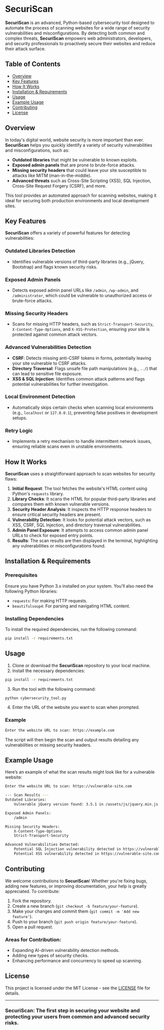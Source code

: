 
# SecuriScan

**SecuriScan** is an advanced, Python-based cybersecurity tool designed to automate the process of scanning websites for a wide range of security vulnerabilities and misconfigurations. By detecting both common and complex threats, **SecuriScan** empowers web administrators, developers, and security professionals to proactively secure their websites and reduce their attack surface.

## Table of Contents

- [Overview](#overview)
- [Key Features](#key-features)
- [How It Works](#how-it-works)
- [Installation & Requirements](#installation--requirements)
- [Usage](#usage)
- [Example Usage](#example-usage)
- [Contributing](#contributing)
- [License](#license)

## Overview

In today's digital world, website security is more important than ever. **SecuriScan** helps you quickly identify a variety of security vulnerabilities and misconfigurations, such as:

- **Outdated libraries** that might be vulnerable to known exploits.
- **Exposed admin panels** that are prone to brute-force attacks.
- **Missing security headers** that could leave your site susceptible to attacks like MITM (man-in-the-middle).
- **Advanced threats** such as Cross-Site Scripting (XSS), SQL Injection, Cross-Site Request Forgery (CSRF), and more.

This tool provides an automated approach for scanning websites, making it ideal for securing both production environments and local development sites.

## Key Features

**SecuriScan** offers a variety of powerful features for detecting vulnerabilities:

### **Outdated Libraries Detection**  
- Identifies vulnerable versions of third-party libraries (e.g., jQuery, Bootstrap) and flags known security risks.

### **Exposed Admin Panels**  
- Detects exposed admin panel URLs like `/admin`, `/wp-admin`, and `/administrator`, which could be vulnerable to unauthorized access or brute-force attacks.

### **Missing Security Headers**  
- Scans for missing HTTP headers, such as `Strict-Transport-Security`, `X-Content-Type-Options`, and `X-XSS-Protection`, ensuring your site is protected against common attack vectors.

### **Advanced Vulnerabilities Detection**  
- **CSRF**: Detects missing anti-CSRF tokens in forms, potentially leaving your site vulnerable to CSRF attacks.
- **Directory Traversal**: Flags unsafe file path manipulations (e.g., `../`) that can lead to sensitive file exposure.
- **XSS & SQL Injection**: Identifies common attack patterns and flags potential vulnerabilities for further investigation.

### **Local Environment Detection**  
- Automatically skips certain checks when scanning local environments (e.g., `localhost` or `127.0.0.1`), preventing false positives in development setups.

### **Retry Logic**  
- Implements a retry mechanism to handle intermittent network issues, ensuring reliable scans even in unstable environments.

## How It Works

**SecuriScan** uses a straightforward approach to scan websites for security flaws:

1. **Initial Request**: The tool fetches the website's HTML content using Python's `requests` library.
2. **Library Checks**: It scans the HTML for popular third-party libraries and compares them with known vulnerable versions.
3. **Security Header Analysis**: It inspects the HTTP response headers to ensure critical security headers are present.
4. **Vulnerability Detection**: It looks for potential attack vectors, such as XSS, CSRF, SQL Injection, and directory traversal vulnerabilities.
5. **Admin Panel Exposure**: It attempts to access common admin panel URLs to check for exposed entry points.
6. **Results**: The scan results are then displayed in the terminal, highlighting any vulnerabilities or misconfigurations found.

## Installation & Requirements

### Prerequisites

Ensure you have Python 3.x installed on your system. You'll also need the following Python libraries:

- `requests`: For making HTTP requests.
- `beautifulsoup4`: For parsing and navigating HTML content.

### Installing Dependencies

To install the required dependencies, run the following command:

```bash
pip install -r requirements.txt
```

## Usage

1. Clone or download the **SecuriScan** repository to your local machine.
2. Install the necessary dependencies:

```bash
pip install -r requirements.txt
```

3. Run the tool with the following command:

```bash
python cybersecurity_tool.py
```

4. Enter the URL of the website you want to scan when prompted.

### Example

```bash
Enter the website URL to scan: https://example.com
```

The script will then begin the scan and output results detailing any vulnerabilities or missing security headers.

## Example Usage

Here’s an example of what the scan results might look like for a vulnerable website:

```bash
Enter the website URL to scan: https://vulnerable-site.com

--- Scan Results ---
Outdated Libraries:
    Vulnerable jQuery version found: 3.5.1 in /assets/js/jquery.min.js

Exposed Admin Panels:
    /admin

Missing Security Headers:
    X-Content-Type-Options
    Strict-Transport-Security

Advanced Vulnerabilities Detected:
    Potential SQL Injection vulnerability detected in https://vulnerable-site.com
    Potential XSS vulnerability detected in https://vulnerable-site.com
```

## Contributing

We welcome contributions to **SecuriScan**! Whether you're fixing bugs, adding new features, or improving documentation, your help is greatly appreciated. To contribute:

1. Fork the repository.
2. Create a new branch (`git checkout -b feature/your-feature`).
3. Make your changes and commit them (`git commit -m 'Add new feature'`).
4. Push to your branch (`git push origin feature/your-feature`).
5. Open a pull request.

### Areas for Contribution:
- Expanding AI-driven vulnerability detection methods.
- Adding new types of security checks.
- Enhancing performance and concurrency to speed up scanning.

## License

This project is licensed under the MIT License - see the [LICENSE](LICENSE) file for details.

---

### **SecuriScan**: The first step in securing your website and protecting your users from common and advanced security risks.
